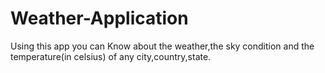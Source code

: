 # Weather-Application
Using this app you can Know about the weather,the sky condition and the temperature(in celsius) of any city,country,state.
